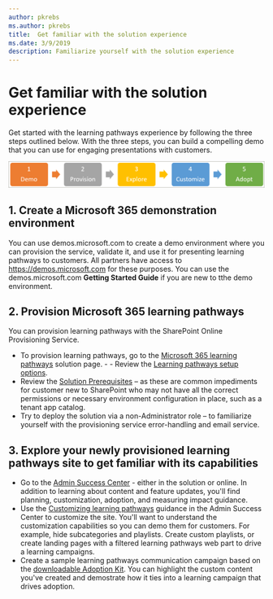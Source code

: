 ```yaml
---
author: pkrebs
ms.author: pkrebs
title:  Get familiar with the solution experience
ms.date: 3/9/2019
description: Familiarize yourself with the solution experience
---
```


# Get familiar with the solution experience
Get started with the learning pathways experience by following the three steps outlined below. With the three steps, you can build a compelling demo that you can use for engaging presentations with customers. 

![cg-partner-getfam.png](media/cg-partner-getfam.png)

## 1. Create a Microsoft 365 demonstration environment
You can use demos.microsoft.com to create a demo environment where you can provision the service, validate it, and use it for presenting learning pathways to customers. All partners have access to https://demos.microsoft.com for these purposes. You can use the demos.microsoft.com **Getting Started Guide** if you are new to tthe demo environment.

## 2. Provision Microsoft 365 learning pathways
You can provision learning pathways with the SharePoint Online Provisioning Service.
- To provision learning pathways, go to the [Microsoft 365 learning pathways](https://provisioning.sharepointpnp.com/details/3df8bd55-b872-4c9d-88e3-6b2f05344239) solution page. - - Review the [Learning pathways setup options](https://docs.microsoft.com/en-us/office365/customlearning/custom_setupoptions). 
- Review the [Solution Prerequisites](https://docs.microsoft.com/en-us/office365/customlearning/custom_provision) – as these are common impediments for customer new to SharePoint who may not have all the correct permissions or necessary environment configuration in place, such as a tenant app catalog.
- Try to deploy the solution via a non-Administrator role – to familiarize yourself with the provisioning service error-handling and email service.

## 3. Explore your newly provisioned learning pathways site to get familiar with its capabilities
- Go to the [Admin Success Center](https://docs.microsoft.com/en-us/office365/customlearning/custom_successcenter) - either in the solution or online. In addition to learning about content and feature updates, you'll find planning, customization, adoption, and measuring impact guidance.
- Use the [Customizing learning pathways](https://docs.microsoft.com/en-us/office365/customlearning/custom_overview) guidance in the Admin Success Center to customize the site. You'll want to understand the customization capabilities so you can demo them for customers. For example, hide subcategories and playlists. Create custom playlists, or create landing pages with a filtered learning pathways web part to drive a learning campaigns. 
- Create a sample learning pathways communication campaign based on the [downloadable Adoption Kit](https://teamworktools.azurewebsites.net/m365lp/m365lpadoptionkit.zip). You can highlight the custom content you've created and demostrate how it ties into a learning campaign that drives adoption. 

